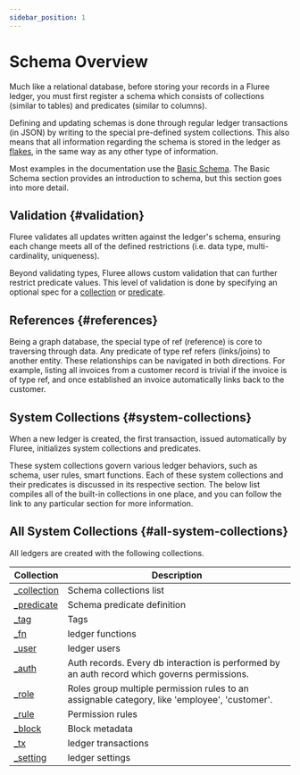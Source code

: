 ```yaml
---
sidebar_position: 1
---
```


# Schema Overview

Much like a relational database, before storing your records in a Fluree ledger, you must first register a schema which consists of collections (similar to tables) and predicates (similar to columns).

Defining and updating schemas is done through regular ledger transactions (in JSON) by writing to the special pre-defined system collections. This also means that all information regarding the schema is stored in the ledger as [flakes](/concepts/what-is-fluree.md#flakes), in the same way as any other type of information.

Most examples in the documentation use the [Basic Schema](/guides/schema/1.md). The Basic Schema section provides an introduction to schema, but this section goes into more detail.

## Validation {#validation}

Fluree validates all updates written against the ledger's schema, ensuring each change meets all of the defined restrictions (i.e. data type, multi-cardinality, uniqueness).

Beyond validating types, Fluree allows custom validation that can further restrict predicate values. This level of validation is done by specifying an optional spec for a [collection](/concepts/smart-functions/collection_spec.md) or [predicate](/concepts/smart-functions/predicate_spec.md).

## References {#references}

Being a graph database, the special type of ref (reference) is core to traversing through data. Any predicate of type ref refers (links/joins) to another entity. These relationships can be navigated in both directions. For example, listing all invoices from a customer record is trivial if the invoice is of type ref, and once established an invoice automatically links back to the customer.

## System Collections {#system-collections}

When a new ledger is created, the first transaction, issued automatically by Fluree, initializes system collections and predicates.

These system collections govern various ledger behaviors, such as schema, user rules, smart functions. Each of these system collections and their predicates is discussed in its respective section. The below list compiles all of the built-in collections in one place, and you can follow the link to any particular section for more information.

## All System Collections {#all-system-collections}

All ledgers are created with the following collections.

| Collection                               | Description                                                                                   |
| ---------------------------------------- | --------------------------------------------------------------------------------------------- |
| [\_collection](/overview/schema/collections.mdx) | Schema collections list                                                                       |
| [\_predicate](/overview/schema/predicates.mdx)   | Schema predicate definition                                                                   |
| [\_tag](/overview/schema/tags.md)               | Tags                                                                                          |
| [\_fn](/overview/schema/smartfunctions.mdx)           | ledger functions                                                                              |
| [\_user](/overview/schema/identity.md#_user)    | ledger users                                                                                  |
| [\_auth](/overview/schema/identity.md#_auth)    | Auth records. Every db interaction is performed by an auth record which governs permissions.  |
| [\_role](/overview/schema/identity.md#_role)    | Roles group multiple permission rules to an assignable category, like 'employee', 'customer'. |
| [\_rule](/overview/schema/identity.md#_rule)    | Permission rules                                                                              |
| [\_block](/overview/schema/metadata.md#_block)  | Block metadata                                                                                |
| [\_tx](/overview/schema/metadata.md#_tx)        | ledger transactions                                                                           |
| [\_setting](/overview/schema/settings.md)       | ledger settings                                                                               |
